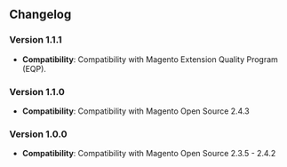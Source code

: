 ## Changelog

### Version 1.1.1
- **Compatibility**: Compatibility with Magento Extension Quality Program (EQP).

### Version 1.1.0
- **Compatibility**: Compatibility with Magento Open Source 2.4.3

### Version 1.0.0
- **Compatibility**: Compatibility with Magento Open Source 2.3.5 - 2.4.2
